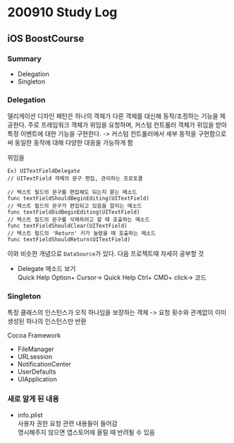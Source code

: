 # 200910 Study Log

## iOS BoostCourse
### Summary
* Delegation
* Singleton


### Delegation
델리게이션 디자인 패턴은 하나의 객체가 다른 객체를 대신해 동작/조정하는 기능을 제공한다. 주로 프레임워크 객체가 위임을 요청하며, 커스텀 컨트롤러 객체가 위임을 받아 특정 이벤트에 대한 기능을 구현한다.
-> 커스텀 컨트롤러에서 세부 동작을 구현함으로써 동일한 동작에 대해 다양한 대응을 가능하게 함

위임을

```
Ex) UITextFieldDelegate
// UITextField 객체의 문구 편집, 관리하는 프로토콜

// 텍스트 필드의 문구를 편집해도 되는지 묻는 메소드
func textFieldShouldBeginEditing(UITextField)
// 텍스트 필드의 문구가 편집되고 있음을 알리는 메소드
func textFieldDidBeginEditing(UITextField)
// 텍스트 필드의 문구를 삭제하려고 할 때 호출하는 메소드
func textFieldShouldClear(UITextField)
// 텍스트 필드의 'Return' 키가 눌렸을 때 호출하는 메소드
func textFieldShouldReturn(UITextField)
```

이와 비슷한 개념으로 `DataSource`가 있다. 다음 프로젝트때 자세히 공부할 것

* Delegate 메소드 보기  
Quick Help
Option+ Cursor-> Quick Help
Ctrl+ CMD+ click-> 코드

### Singleton
특정 클래스의 인스턴스가 오직 하나임을 보장하는 객체
-> 요청 횟수와 관계없이 이미 생성된 하나의 인스턴스만 반환

Cocoa Framework  
- FileManager
- URLsession
- NotificationCenter
- UserDefaults
- UIApplication


### 새로 알게 된 내용
* info.plist  
사용자 권한 요청 관련 내용들이 들어감  
명시해주지 않으면 앱스토어에 올릴 때 반려될 수 있음
